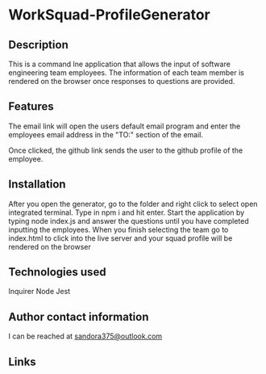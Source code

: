 # WorkSquad-ProfileGenerator

## Description
This is a command lne application that allows the input of software engineering team employees. The information of each team member is rendered on the browser once responses to questions are provided.


## Features
The email link will open the users default email program and enter the employees email address in the "TO:" section of the email.

Once clicked, the github link sends the user to the github profile of the employee.


## Installation
After you open the generator, go to the folder and right click to select open integrated terminal. Type in npm i and hit enter. Start the application by typing node index.js and answer the questions until you have completed inputting the employees. When you finish selecting the team go to index.html to click into the live server and your squad profile will be rendered on the browser

## Technologies used
Inquirer
Node
Jest

## Author contact information
I can be reached at sandora375@outlook.com

## Links
